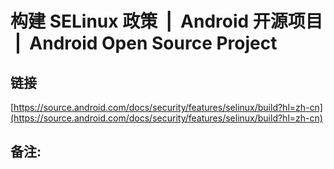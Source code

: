 # 构建 SELinux 政策  |  Android 开源项目  |  Android Open Source Project
## 链接 
 [https://source.android.com/docs/security/features/selinux/build?hl=zh-cn](https://source.android.com/docs/security/features/selinux/build?hl=zh-cn) 
 ## 备注: